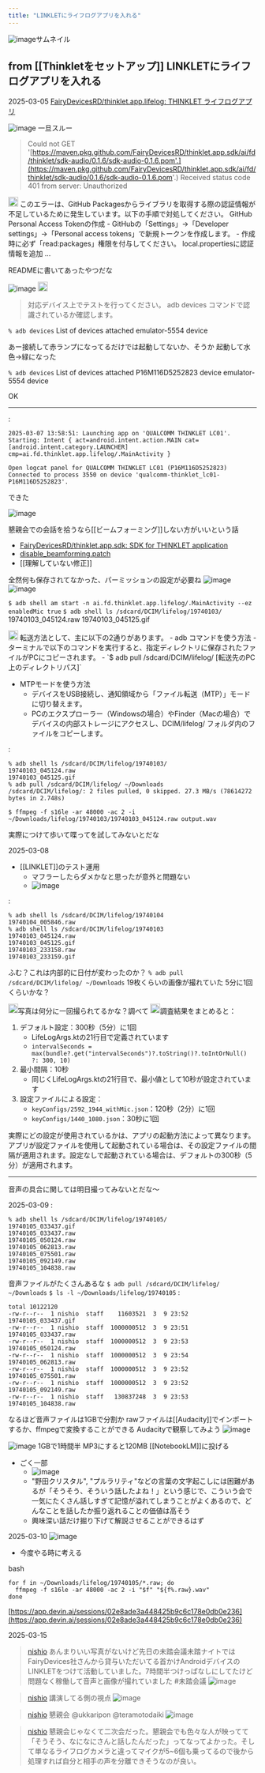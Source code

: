 ```yaml
---
title: "LINKLETにライフログアプリを入れる"
---
```


![image](https://gyazo.com/6357de17b18027861f8c2373fdea8fbb/thumb/1000)サムネイル

from [[Thinkletをセットアップ]]
LINKLETにライフログアプリを入れる
---
2025-03-05
[FairyDevicesRD/thinklet.app.lifelog: THINKLET ライフログアプリ](https://github.com/FairyDevicesRD/thinklet.app.lifelog)

![image](https://gyazo.com/d5ef7d577255907bce3ff715364a13e9/thumb/1000)
一旦スルー

> Could not GET '[https://maven.pkg.github.com/FairyDevicesRD/thinklet.app.sdk/ai/fd/thinklet/sdk-audio/0.1.6/sdk-audio-0.1.6.pom'.](https://maven.pkg.github.com/FairyDevicesRD/thinklet.app.sdk/ai/fd/thinklet/sdk-audio/0.1.6/sdk-audio-0.1.6.pom'.) Received status code 401 from server: Unauthorized
<img src='https://scrapbox.io/api/pages/nishio/o3/icon' alt='o3.icon' height="19.5"/>
このエラーは、GitHub Packagesからライブラリを取得する際の認証情報が不足しているために発生しています。以下の手順で対処してください。
GitHub Personal Access Tokenの作成
- GitHubの「Settings」→「Developer settings」→「Personal access tokens」で新規トークンを作成します。
- 作成時に必ず「read:packages」権限を付与してください。
local.propertiesに認証情報を追加 ...

READMEに書いてあったやつだな

![image](https://gyazo.com/2bc6018940666acaa8c1c3ff63b381f9/thumb/1000)
<img src='https://scrapbox.io/api/pages/nishio/o3/icon' alt='o3.icon' height="19.5"/>
> 対応デバイス上でテストを行ってください。
> adb devices コマンドで認識されているか確認します。

`% adb devices`
List of devices attached
emulator-5554	device

あー接続して赤ランプになってるだけでは起動してないか、そうか
起動して水色→緑になった

`% adb devices`
List of devices attached
P16M116D5252823	device
emulator-5554	device

OK

---
:

```
2025-03-07 13:58:51: Launching app on 'QUALCOMM THINKLET LC01'.
Starting: Intent { act=android.intent.action.MAIN cat=[android.intent.category.LAUNCHER] cmp=ai.fd.thinklet.app.lifelog/.MainActivity }

Open logcat panel for QUALCOMM THINKLET LC01 (P16M116D5252823)
Connected to process 3550 on device 'qualcomm-thinklet_lc01-P16M116D5252823'.
```


できた

![image](https://gyazo.com/12f76352976fb62153a2d6d22e321f64/thumb/1000)

懇親会での会話を拾うなら[[ビームフォーミング]]しない方がいいという話
- [FairyDevicesRD/thinklet.app.sdk: SDK for THINKLET application](https://github.com/FairyDevicesRD/thinklet.app.sdk?tab=readme-ov-file#%E8%A9%A6%E9%A8%93%E7%9A%84%E6%A9%9F%E8%83%BD-%E9%9F%B3%E5%A3%B0%E5%87%A6%E7%90%86)
- [disable_beamforming.patch](https://gist.github.com/nishio/1295526320d27da8c6aea80d75525f97)
- [[理解していない修正]]

全然何も保存されてなかった、パーミッションの設定が必要ね
![image](https://gyazo.com/81f992c6b46314ca99c2a3223e98aa3c/thumb/1000)![image](https://gyazo.com/10bd32578804bd182d77e1f90d8bcaef/thumb/1000)

`$ adb shell am start -n ai.fd.thinklet.app.lifelog/.MainActivity --ez enabledMic true`
`$ adb shell ls /sdcard/DCIM/lifelog/19740103/              `
19740103_045124.raw
19740103_045125.gif

<img src='https://scrapbox.io/api/pages/nishio/o3/icon' alt='o3.icon' height="19.5"/>
転送方法として、主に以下の2通りがあります。
- adb コマンドを使う方法
    - ターミナルで以下のコマンドを実行すると、指定ディレクトリに保存されたファイルがPCにコピーされます。
    - `$ adb pull /sdcard/DCIM/lifelog/ [転送先のPC上のディレクトリパス]`

- MTPモードを使う方法
    - デバイスをUSB接続し、通知領域から「ファイル転送（MTP）」モードに切り替えます。
    - PCのエクスプローラー（Windowsの場合）やFinder（Macの場合）でデバイスの内部ストレージにアクセスし、DCIM/lifelog/ フォルダ内のファイルをコピーします。

:

```
% adb shell ls /sdcard/DCIM/lifelog/19740103/              
19740103_045124.raw
19740103_045125.gif
% adb pull /sdcard/DCIM/lifelog/ ~/Downloads 
/sdcard/DCIM/lifelog/: 2 files pulled, 0 skipped. 27.3 MB/s (78614272 bytes in 2.748s)
```


`$ ffmpeg -f s16le -ar 48000 -ac 2 -i ~/Downloads/lifelog/19740103/19740103_045124.raw output.wav `

実際につけて歩いて喋ってを試してみないとだな

2025-03-08
- [[LINKLET]]のテスト運用
    - マフラーしたらダメかなと思ったが意外と問題ない
    - ![image](https://gyazo.com/6357de17b18027861f8c2373fdea8fbb/thumb/1000)

:

```
% adb shell ls /sdcard/DCIM/lifelog/19740104
19740104_005846.raw
% adb shell ls /sdcard/DCIM/lifelog/19740103
19740103_045124.raw
19740103_045125.gif
19740103_233158.raw
19740103_233159.gif
```


ふむ？これは内部的に日付が変わったのか？
`% adb pull /sdcard/DCIM/lifelog/ ~/Downloads`
19枚くらいの画像が撮れていた
5分に1回くらいかな？

<img src='https://scrapbox.io/api/pages/nishio/nishio/icon' alt='nishio.icon' height="19.5"/>写真は何分に一回撮られてるかな？調べて
<img src='https://scrapbox.io/api/pages/nishio/Roo/icon' alt='Roo.icon' height="19.5"/>調査結果をまとめると：
1. デフォルト設定：300秒（5分）に1回
    - LifeLogArgs.ktの21行目で定義されています
    - `intervalSeconds = max(bundle?.get("intervalSeconds")?.toString()?.toIntOrNull() ?: 300, 10)`
2. 最小間隔：10秒
    - 同じくLifeLogArgs.ktの21行目で、最小値として10秒が設定されています
3. 設定ファイルによる設定：
    - `keyConfigs/2592_1944_withMic.json`：120秒（2分）に1回
    - `keyConfigs/1440_1080.json`：30秒に1回

実際にどの設定が使用されているかは、アプリの起動方法によって異なります。アプリが設定ファイルを使用して起動されている場合は、その設定ファイルの間隔が適用されます。設定なしで起動されている場合は、デフォルトの300秒（5分）が適用されます。

---

音声の具合に関しては明日撮ってみないとだな〜

2025-03-09
:

```
% adb shell ls /sdcard/DCIM/lifelog/19740105/
19740105_033437.gif
19740105_033437.raw
19740105_050124.raw
19740105_062813.raw
19740105_075501.raw
19740105_092149.raw
19740105_104838.raw
```

音声ファイルがたくさんあるな
`$ adb pull /sdcard/DCIM/lifelog/ ~/Downloads`
`$ ls -l ~/Downloads/lifelog/19740105`
:

```
total 10122120
-rw-r--r--  1 nishio  staff    11603521  3  9 23:52 19740105_033437.gif
-rw-r--r--  1 nishio  staff  1000000512  3  9 23:51 19740105_033437.raw
-rw-r--r--  1 nishio  staff  1000000512  3  9 23:53 19740105_050124.raw
-rw-r--r--  1 nishio  staff  1000000512  3  9 23:54 19740105_062813.raw
-rw-r--r--  1 nishio  staff  1000000512  3  9 23:52 19740105_075501.raw
-rw-r--r--  1 nishio  staff  1000000512  3  9 23:52 19740105_092149.raw
-rw-r--r--  1 nishio  staff   130837248  3  9 23:53 19740105_104838.raw
```

なるほど音声ファイルは1GBで分割か
rawファイルは[[Audacity]]でインポートするか、ffmpegで変換することができる
Audacityで観察してみよう
![image](https://gyazo.com/0030b9dad8b2ead55b9b0c8743237664/thumb/1000)

![image](https://gyazo.com/bfc03d2ee156b77269b098a1ade20ab6/thumb/1000)
1GBで1時間半
MP3にすると120MB
[[NotebookLM]]に投げる
- ごく一部
    - ![image](https://gyazo.com/7afc773fe6d2de8af3911e2f920ab06e/thumb/1000)
    - "野田クリスタル", "プルラリティ"などの言葉の文字起こしには困難があるが「そうそう、そういう話したよね！」という感じで、こういう会で一気にたくさん話しすぎて記憶が溢れてしまうことがよくあるので、どんなことを話したか振り返れることの価値は高そう
    - 興味深い話だけ掘り下げて解説させることができるはず

2025-03-10
![image](https://gyazo.com/5c1db5e609309c0028fcfe7d571658c4/thumb/1000)
- 今度やる時に考える

bash

```
for f in ~/Downloads/lifelog/19740105/*.raw; do
  ffmpeg -f s16le -ar 48000 -ac 2 -i "$f" "${f%.raw}.wav"
done
```


[https://app.devin.ai/sessions/02e8ade3a448425b9c6c178e0db0e236](https://app.devin.ai/sessions/02e8ade3a448425b9c6c178e0db0e236)

2025-03-15
> [nishio](https://x.com/nishio/status/1900559337145213210) あんまりいい写真がないけど先日の未踏会議未踏ナイトではFairyDevices社さんから貸与いただいてる首かけAndroidデバイスのLINKLETをつけて活動していました。7時間半つけっぱなしにしてたけど問題なく稼働して音声と画像が撮れていました #未踏会議
>  ![image](https://pbs.twimg.com/media/GmAkIijbsAAjhKz?format=png&name=small#.png)

> [nishio](https://x.com/nishio/status/1900559891317903762) 講演してる側の視点
>  ![image](https://pbs.twimg.com/media/GmAlIeLawAA_R46?format=png&name=medium#.png)

> [nishio](https://x.com/nishio/status/1900560416574672982) 懇親会
>  @ukkaripon
>  @teramotodaiki
>  ![image](https://pbs.twimg.com/media/GmAlkf6aoAAK__o?format=png&name=medium#.png)

> [nishio](https://x.com/nishio/status/1900562039598456988) 懇親会じゃなくて二次会だった。懇親会でも色々な人が映ってて「そうそう、なになにさんと話したんだった」ってなってよかった。そして単なるライフログカメラと違ってマイクが5~6個も乗ってるので後から処理すれば自分と相手の声を分離できそうなのが良い。

